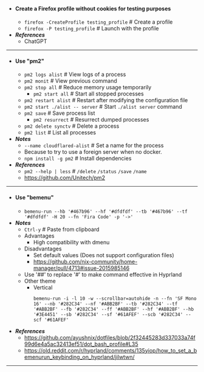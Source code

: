 - #### Create a Firefox profile without cookies for testing purposes
    - `firefox -CreateProfile testing_profile` # Create a profile
    - `firefox -P testing_profile` # Launch with the profile
- ***References***
    - ChatGPT
- ---
- #### Use "pm2"
    - `pm2 logs alist` # View logs of a process
    - `pm2 monit` # View previous command
    - `pm2 stop all` # Reduce memory usage temporarily
        - `pm2 start all` # Start all stopped processes
    - `pm2 restart alist` # Restart after modifying the configuration file
    - `pm2 start ./alist -- server` # Start `./alist server` command
    - `pm2 save` # Save process list
        - `pm2 resurrect` # Resurrect dumped processes
    - `pm2 delete synctv` # Delete a process
    - `pm2 list` # List all processes
- ***Notes***
    - `--name cloudflared-alist` # Set a name for the process
    - Because to try to use a foreign server when no docker.
    - `npm install -g pm2` # Install dependencies
- ***References***
    - `pm2 --help | less` # `/delete` `/status` `/save` `/name`
    - https://github.com/Unitech/pm2
- ---
- #### Use "bemenu"
    - `bemenu-run --hb '#467b96' --hf '#dfdfdf' --tb '#467b96' --tf '#dfdfdf' -H 20 --fn 'Fira Code' -p '->'`
- ***Notes***
    - `Ctrl-y` # Paste from clipboard
    - Advantages
        - High compatibility with dmenu
    - Disadvantages
        - Set default values (Does not support configuration files)
        - https://github.com/nix-community/home-manager/pull/4713#issue-2015985146
    - Use '##' to replace '#' to make command effective in Hyprland
    - Other theme
        - Vertical
          ```
          bemenu-run -i -l 10 -w --scrollbar=autohide -n --fn 'SF Mono 16' --nb '#282C34' --nf '#ABB2BF' --tb '#282C34' --tf '#ABB2BF' --fb '#282C34' --ff '#ABB2BF' --hf '#ABB2BF' --hb '#3E4451' --sb '#282C34' --sf '#61AFEF' --scb '#282C34' --scf '#61AFEF'
          ```
- ***References***
    - https://github.com/ayushnix/dotfiles/blob/2f32445283d337033a74f99d6e4a5ac32413ef51/dot_bash_profile#L35
    - https://old.reddit.com/r/hyprland/comments/135yiop/how_to_set_a_bemenurun_keybinding_on_hyprland/jilwtwn/
- ---
